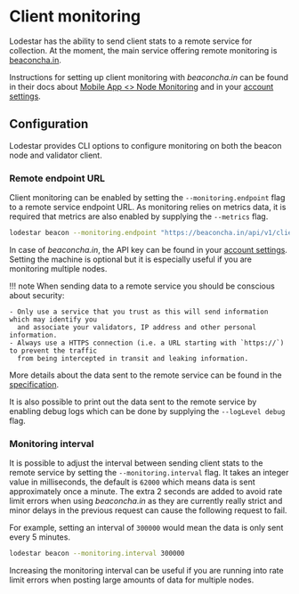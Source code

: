 # Client monitoring

Lodestar has the ability to send client stats to a remote service for collection.
At the moment, the main service offering remote monitoring is [beaconcha.in](https://beaconcha.in/).

Instructions for setting up client monitoring with *beaconcha.in* can be found in their docs about
[Mobile App <> Node Monitoring](https://kb.beaconcha.in/beaconcha.in-explorer/mobile-app-less-than-greater-than-beacon-node)
and in your [account settings](https://beaconcha.in/user/settings#app).

## Configuration

Lodestar provides CLI options to configure monitoring on both the beacon node and validator client.

### Remote endpoint URL

Client monitoring can be enabled by setting the `--monitoring.endpoint` flag to a remote service endpoint URL.
As monitoring relies on metrics data, it is required that metrics are also enabled by supplying the `--metrics` flag.

```bash
lodestar beacon --monitoring.endpoint "https://beaconcha.in/api/v1/client/metrics?apikey={apikey}&machine={machineName}" --metrics
```

In case of *beaconcha.in*, the API key can be found in your [account settings](https://beaconcha.in/user/settings#api).
Setting the machine is optional but it is especially useful if you are monitoring multiple nodes.

<!-- prettier-ignore-start -->
!!! note
    When sending data to a remote service you should be conscious about security:

    - Only use a service that you trust as this will send information which may identify you
      and associate your validators, IP address and other personal information.
    - Always use a HTTPS connection (i.e. a URL starting with `https://`) to prevent the traffic
      from being intercepted in transit and leaking information.
<!-- prettier-ignore-end -->

More details about the data sent to the remote service can be found in the [specification](https://docs.google.com/document/d/1qPWAVRjPCENlyAjUBwGkHMvz9qLdd_6u9DPZcNxDBpc).

It is also possible to print out the data sent to the remote service by enabling debug logs which can be done by supplying the `--logLevel debug` flag.

### Monitoring interval

It is possible to adjust the interval between sending client stats to the remote service by setting the `--monitoring.interval` flag.
It takes an integer value in milliseconds, the default is `62000` which means data is sent approximately once a minute.
The extra 2 seconds are added to avoid rate limit errors when using *beaconcha.in* as they are currently really strict
and minor delays in the previous request can cause the following request to fail.

For example, setting an interval of `300000` would mean the data is only sent every 5 minutes.

```bash
lodestar beacon --monitoring.interval 300000
```

Increasing the monitoring interval can be useful if you are running into rate limit errors when posting large amounts of data for multiple nodes.
